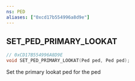 ```yaml
---
ns: PED
aliases: ["0xcd17b554996a8d9e"]
---
```

## SET_PED_PRIMARY_LOOKAT

```c
// 0xCD17B554996A8D9E
void SET_PED_PRIMARY_LOOKAT(Ped ped, Ped ped);
```

Set the primary lookat ped for the ped

